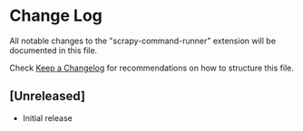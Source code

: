 # Change Log

All notable changes to the "scrapy-command-runner" extension will be documented in this file.

Check [Keep a Changelog](http://keepachangelog.com/) for recommendations on how to structure this file.

## [Unreleased]

- Initial release